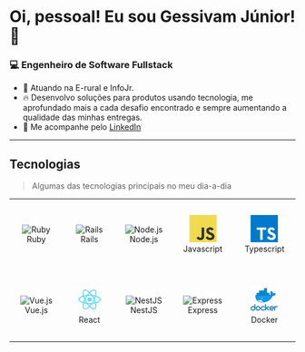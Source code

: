# Oi, pessoal! Eu sou Gessivam Júnior! 👋

### 💻 Engenheiro de Software Fullstack
- 💼 Atuando na E-rural e InfoJr.
- 🔥 Desenvolvo soluções para produtos usando tecnologia, me aprofundado mais a cada desafio encontrado e sempre aumentando a qualidade das minhas entregas. 
- 📎 Me acompanhe pelo [LinkedIn](https://www.linkedin.com/in/gessivam-junior/)

-----

## Tecnologias
> Algumas das tecnologias principais no meu dia-a-dia
<table align="center">
    <tr>
        <td align="center" width="120" height="120">
            <img src="https://avatars.githubusercontent.com/u/210414?s=200&v=4"
                width="48" height="48" alt="Ruby" />
            <br>Ruby
        </td>
        <td align="center" width="120" height="120">
            <img src="https://avatars.githubusercontent.com/u/4223?s=200&v=4" width="48" height="48" alt="Rails" />
            <br>Rails
        </td>
        <td align="center" width="120" height="120">
            <img src="https://avatars.githubusercontent.com/u/9950313?s=200&v=4" width="48" height="48" alt="Node.js" />
            <br>Node.js
        </td>
        <td align="center" width="120" height="120">
            <img src="https://raw.githubusercontent.com/github/explore/80688e429a7d4ef2fca1e82350fe8e3517d3494d/topics/javascript/javascript.png"
                width="48" height="48" alt="Javascript" />
            <br>Javascript
        </td>
        <td align="center" width="120" height="120">
            <img src="https://raw.githubusercontent.com/github/explore/80688e429a7d4ef2fca1e82350fe8e3517d3494d/topics/typescript/typescript.png"
                width="48" height="48" alt="Typescript" />
            <br>Typescript
        </td>
    </tr>
    <tr>
        <td align="center" width="120" height="120">
            <img src="https://avatars.githubusercontent.com/u/6128107?s=200&v=4" width="48" height="48" alt="Vue.js" />
            <br>Vue.js
        </td>
        <td align="center" width="120" height="120">
            <img src="https://raw.githubusercontent.com/github/explore/80688e429a7d4ef2fca1e82350fe8e3517d3494d/topics/react/react.png" width="48" height="48" alt="React" />
            <br>React
        </td>
        <td align="center" width="120" height="120">
            <img src="https://avatars.githubusercontent.com/u/28507035?s=200&v=4"
                width="48" height="48" alt="NestJS" />
            <br>NestJS
        </td>
        <td align="center" width="120" height="120">
            <img src="https://avatars.githubusercontent.com/u/5658226?s=200&v=4" width="48" height="48" alt="Express" />
            <br>Express
        </td>
        <td align="center" width="120" height="120">
            <img src="https://raw.githubusercontent.com/github/explore/80688e429a7d4ef2fca1e82350fe8e3517d3494d/topics/docker/docker.png"
                width="48" height="48" alt="Docker" />
            <br>Docker
        </td>
    </tr>
</table>
